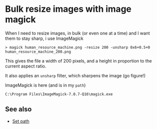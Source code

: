 # Bulk resize images with image magick

When I need to resize images, in bulk (or even one at a time) and I want them to stay sharp, i use ImageMagick

	> magick human_resource_machine.png -resize 200 -unsharp 0x6+0.5+0 human_resource_machine_200.png

This gives the file a width of 200 pixels, and a height in proportion to the current aspect ratio.

It also applies an `unsharp` filter, which sharpens the image (go figure!)	

ImageMagick is here (and is in my `path`)

	C:\Program Files\ImageMagick-7.0.7-Q16\magick.exe

## See also

* [Set path](../powershell/PATH.md)